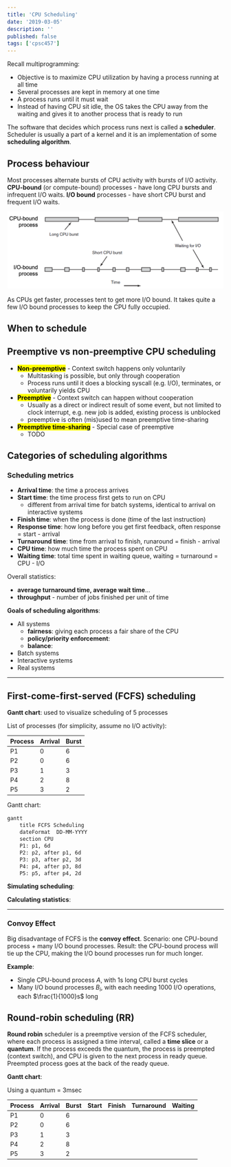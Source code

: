 ```yaml
---
title: 'CPU Scheduling'
date: '2019-03-05'
description: ''
published: false
tags: ['cpsc457']
---
```


Recall multiprogramming:

- Objective is to maximize CPU utilization by having a process running at all time
- Several processes are kept in memory at one time
- A process runs until it must wait
- Instead of having CPU sit idle, the OS takes the CPU away from the waiting and gives it to another process that is ready to run

The software that decides which process runs next is called a **scheduler**. Scheduler is usually a part of a kernel and it is an implementation of some **scheduling algorithm**.

## Process behaviour

Most processes alternate bursts of CPU activity with bursts of I/O activity. **CPU-bound** (or compute-bound) processes - have long CPU bursts and infrequent I/O waits. **I/O bound** processes - have short CPU burst and frequent I/O waits.

![CPU-bound vs I/O bound](lec12-bound.png)

As CPUs get faster, processes tent to get more I/O bound. It takes quite a few I/O bound processes to keep the CPU fully occupied.

## When to schedule

<!-- TODO -->

## Preemptive vs non-preemptive CPU scheduling

- <mark><b>Non-preemptive</b></mark> - Context switch happens only voluntarily
  - Multitasking is possible, but only through cooperation
  - Process runs until it does a blocking syscall (e.g. I/O), terminates, or voluntarily yields CPU
- <mark><b>Preemptive</b></mark> - Context switch can happen without cooperation
  - Usually as a direct or indirect result of some event, but not limited to clock interrupt, e.g. new job is added, existing process is unblocked
  - preemptive is often (mis)used to mean preemptive time-sharing
- <mark><b>Preemptive time-sharing</b></mark> - Special case of preemptive
  - TODO

## Categories of scheduling algorithms

<!-- TODO -->

### Scheduling metrics

- **Arrival time**: the time a process arrives
- **Start time**: the time process first gets to run on CPU
  - different from arrival time for batch systems, identical to arrival on interactive systems
- **Finish time**: when the process is done (time of the last instruction)
- **Response time**: how long before you get first feedback, often response = start - arrival
- **Turnaround time**: time from arrival to finish, runaround = finish - arrival
- **CPU time**: how much time the process spent on CPU
- **Waiting time**: total time spent in waiting queue, waiting = turnaround = CPU - I/O

Overall statistics:

- **average turnaround time, average wait time**...
- **throughput** - number of jobs finished per unit of time

**Goals of scheduling algorithms**:

- All systems
  - **fairness**: giving each process a fair share of the CPU
  - **policy/priority enforcement**:
  - **balance**:
- Batch systems
- Interactive systems
- Real systems

---

## First-come-first-served (FCFS) scheduling

<!-- TODO -->

**Gantt chart**: used to visualize scheduling of 5 processes

List of processes (for simplicity, assume no I/O activity):

| Process | Arrival | Burst |
| ------- | ------- | ----- |
| P1      | 0       | 6     |
| P2      | 0       | 6     |
| P3      | 1       | 3     |
| P4      | 2       | 8     |
| P5      | 3       | 2     |

Gantt chart:

```mermaid-svg
gantt
    title FCFS Scheduling
    dateFormat  DD-MM-YYYY
    section CPU
    P1: p1, 6d
    P2: p2, after p1, 6d
    P3: p3, after p2, 3d
    P4: p4, after p3, 8d
    P5: p5, after p4, 2d
```

**Simulating scheduling**:

<!-- TODO -->

**Calculating statistics**:

<!-- TODO -->

---

### Convoy Effect

Big disadvantage of FCFS is the **convoy effect**. Scenario: one CPU-bound process + many I/O bound processes. Result: the CPU-bound process will tie up the CPU, making the I/O bound processes run for much longer.

**Example**:

- Single CPU-bound process $A$, with 1s long CPU burst cycles
- Many I/O bound processes $B_i$, with each needing 1000 I/O operations, each $\frac{1}{1000}s$ long

<!-- TODO -->

## Round-robin scheduling (RR)

**Round robin** scheduler is a preemptive version of the FCFS scheduler, where each process is assigned a time interval, called a **time slice** or a **quantum**. If the process exceeds the quantum, the process is preempted (context switch), and CPU is given to the next process in ready queue. Preempted process goes at the back of the ready queue.

**Gantt chart**:

Using a quantum = 3msec

| Process | Arrival | Burst | Start | Finish | Turnaround | Waiting |
| ------- | ------- | ----- | ----- | ------ | ---------- | ------- |
| P1      | 0       | 6     |       |        |            |         |
| P2      | 0       | 6     |       |        |            |         |
| P3      | 1       | 3     |       |        |            |         |
| P4      | 2       | 8     |       |        |            |         |
| P5      | 3       | 2     |       |        |            |         |

```mermaid-svg

```
